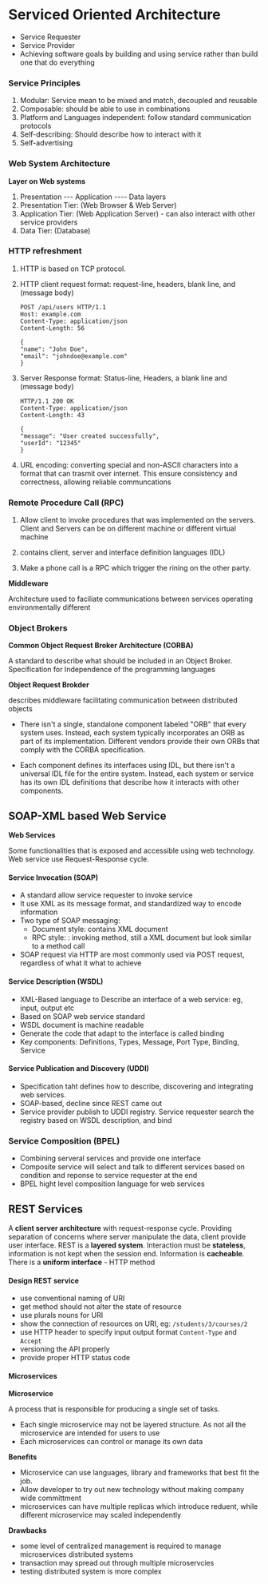 # Serviced Oriented Architecture
- Service Requester
- Service Provider
- Achieving software goals by building and using service rather than build one that do everything


### Service Principles
1. Modular: Service mean to be mixed and match, decoupled and reusable
2. Composable: should be able to use in combinations
3. Platform and Languages independent: follow standard communication protocols
4. Self-describing: Should describe how to interact with it
5. Self-advertising

### Web System Architecture
**Layer on Web systems**
1. Presentation --- Application ---- Data layers
2. Presentation Tier: (Web Browser & Web Server)
3. Application Tier: (Web Application Server) - can also interact with other service providers
4. Data Tier: (Database)

### HTTP refreshment
1. HTTP is based on TCP protocol. 
2. HTTP client request format: request-line, headers, blank line, and (message body)

    ```
    POST /api/users HTTP/1.1
    Host: example.com
    Content-Type: application/json
    Content-Length: 56

    {
    "name": "John Doe",
    "email": "johndoe@example.com"
    }
    ```

3. Server Response format: Status-line, Headers, a blank line and (message body)

    ```
    HTTP/1.1 200 OK
    Content-Type: application/json
    Content-Length: 43

    {
    "message": "User created successfully",
    "userId": "12345"
    }
    ```

4. URL encoding: converting special and non-ASCII characters into a format that can trasmit over internet. This ensure consistency and correctness, allowing reliable communcations

### Remote Procedure Call (RPC)
1. Allow client to invoke procedures that was implemented on the servers. Client and Servers can be on different machine or different virtual machine

2. contains client, server and interface definition languages (IDL)

3. Make a phone call is a RPC which trigger the rining on the other party. 

**Middleware**

Architecture used to faciliate communications between services operating environmentally different

### Object Brokers

**Common Object Request Broker Architecture (CORBA)**

A standard to describe what should be included in an Object Broker. Specification for Independence of the programming languages

**Object Request Brokder**

 describes middleware facilitating communication between distributed objects

- There isn't a single, standalone component labeled "ORB" that every system uses. Instead, each system typically incorporates an ORB as part of its implementation. Different vendors provide their own ORBs that comply with the CORBA specification.

- Each component defines its interfaces using IDL, but there isn't a universal IDL file for the entire system. Instead, each system or service has its own IDL definitions that describe how it interacts with other components.

## SOAP-XML based Web Service

**Web Services**

Some functionalities that is exposed and accessible using web technology. Web service use Request-Response cycle.

#### Service Invocation (SOAP)
- A standard allow service requester to invoke service
- It use XML as its message format, and standardized way to encode information
- Two type of SOAP messaging:
  - Document style:  contains XML document
  - RPC style: : invoking method, still a XML document but look similar to a method call
- SOAP request via HTTP are most commonly used via POST request, regardless of what it what to achieve

#### Service Description (WSDL)
- XML-Based language to Describe an interface of a web service: eg, input, output etc
- Based on SOAP web service standard
- WSDL document is machine readable
- Generate the code that adapt to the interface is called binding
- Key components: Definitions, Types, Message, Port Type, Binding, Service

#### Service Publication and Discovery (UDDI)
- Specification taht defines how to describe, discovering and integrating web services. 
- SOAP-based, decline since REST came out
- Service provider publish to UDDI registry. Service requester search the registry based on WSDL description, and bind

### Service Composition (BPEL)
- Combining serveral services and provide one interface
- Composite service will select and talk to different services based on condition and reponse to service requester at the end
- BPEL hight level composition language for web services

## REST Services
A **client server architecture** with request-response cycle. Providing separation of concerns where server manipulate the data, client provide user interface.
REST is a **layered system**. Interaction must be **stateless**, information is not kept when the session end. Information is **cacheable**. There is a **uniform interface** - HTTP method

#### Design REST service
- use conventional naming of URI
- get method should not alter the state of resource
- use plurals nouns for URI
- show the connection of resources on URI, eg: `/students/3/courses/2`
- use HTTP header to specify input output format `Content-Type` and `Accept`
- versioning the API properly
- provide proper HTTP status code

#### Microservices

**Microservice**

A process that is responsible for producing a single set of tasks. 

- Each single microservice may not be layered structure. As not all the microservice are intended for users to use
- Each microservices can control or manage its own data

**Benefits**
- Microservice can use languages, library and frameworks that best fit the job.
- Allow developer to try out new technology without making company wide committment
- microservices can have multiple replicas which introduce reduent, while different microservice may scaled independently

**Drawbacks**
- some level of centralized management is required to manage microservices distributed systems
- transaction may spread out through multiple microservcies
- testing distributed system is more complex